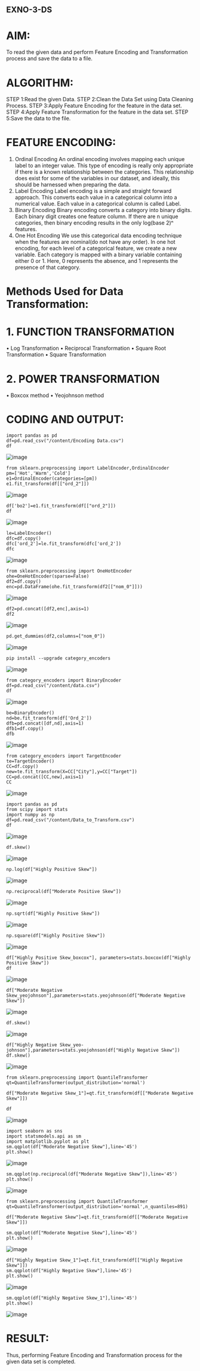 ## EXNO-3-DS

# AIM:
To read the given data and perform Feature Encoding and Transformation process and save the data to a file.

# ALGORITHM:
STEP 1:Read the given Data.
STEP 2:Clean the Data Set using Data Cleaning Process.
STEP 3:Apply Feature Encoding for the feature in the data set.
STEP 4:Apply Feature Transformation for the feature in the data set.
STEP 5:Save the data to the file.

# FEATURE ENCODING:
1. Ordinal Encoding
An ordinal encoding involves mapping each unique label to an integer value. This type of encoding is really only appropriate if there is a known relationship between the categories. This relationship does exist for some of the variables in our dataset, and ideally, this should be harnessed when preparing the data.
2. Label Encoding
Label encoding is a simple and straight forward approach. This converts each value in a categorical column into a numerical value. Each value in a categorical column is called Label.
3. Binary Encoding
Binary encoding converts a category into binary digits. Each binary digit creates one feature column. If there are n unique categories, then binary encoding results in the only log(base 2)ⁿ features.
4. One Hot Encoding
We use this categorical data encoding technique when the features are nominal(do not have any order). In one hot encoding, for each level of a categorical feature, we create a new variable. Each category is mapped with a binary variable containing either 0 or 1. Here, 0 represents the absence, and 1 represents the presence of that category.

# Methods Used for Data Transformation:
  # 1. FUNCTION TRANSFORMATION
• Log Transformation
• Reciprocal Transformation
• Square Root Transformation
• Square Transformation
  # 2. POWER TRANSFORMATION
• Boxcox method
• Yeojohnson method

# CODING AND OUTPUT:
```
import pandas as pd
df=pd.read_csv("/content/Encoding Data.csv")
df
```
![image](https://github.com/user-attachments/assets/fadad811-94d4-4545-ab80-f21b02f5e7b7)

```
from sklearn.preprocessing import LabelEncoder,OrdinalEncoder
pm=['Hot','Warm','Cold']
e1=OrdinalEncoder(categories=[pm])
e1.fit_transform(df[["ord_2"]])
```
![image](https://github.com/user-attachments/assets/809ffbf8-3ff1-4aec-911f-94f34d36a2b5)

```
df['bo2']=e1.fit_transform(df[["ord_2"]])
df
```
![image](https://github.com/user-attachments/assets/54a34281-a0e8-47dd-9655-7a70735ff77d)

```
le=LabelEncoder()
dfc=df.copy()
dfc['ord_2']=le.fit_transform(dfc['ord_2'])
dfc
```
![image](https://github.com/user-attachments/assets/2cc0515d-82a6-4ecc-80e3-9d7e7d61b4ee)

```
from sklearn.preprocessing import OneHotEncoder
ohe=OneHotEncoder(sparse=False)
df2=df.copy()
enc=pd.DataFrame(ohe.fit_transform(df2[["nom_0"]]))
```
![image](https://github.com/user-attachments/assets/c0519e0c-e96d-47fa-ac90-3bfe9b6f44d1)

```
df2=pd.concat([df2,enc],axis=1)
df2
```
![image](https://github.com/user-attachments/assets/e933a5c4-2a13-4584-8ef3-885569d72697)

```
pd.get_dummies(df2,columns=["nom_0"])
```
![image](https://github.com/user-attachments/assets/5de13ed8-465b-4600-87c8-fc514aa5443b)

```
pip install --upgrade category_encoders
```
![image](https://github.com/user-attachments/assets/dc82fe47-6a14-4fa8-81a1-0d323201ebeb)

```
from category_encoders import BinaryEncoder
df=pd.read_csv("/content/data.csv")
df
```
![image](https://github.com/user-attachments/assets/073af0f7-c94e-4af5-bfba-e54a7e9e677f)

```
be=BinaryEncoder()
nd=be.fit_transform(df['Ord_2'])
dfb=pd.concat([df,nd],axis=1)
dfb1=df.copy()
dfb
```
![image](https://github.com/user-attachments/assets/2e0e2100-693e-4fa9-a1b8-1fe8018118c6)

```
from category_encoders import TargetEncoder
te=TargetEncoder()
CC=df.copy()
new=te.fit_transform(X=CC["City"],y=CC["Target"])
CC=pd.concat([CC,new],axis=1)
CC
```
![image](https://github.com/user-attachments/assets/8119e3c2-256a-4087-bf0b-2c5379855dd0)

```
import pandas as pd
from scipy import stats
import numpy as np
df=pd.read_csv("/content/Data_to_Transform.csv")
df
```
![image](https://github.com/user-attachments/assets/6a4fb3f6-bbee-459a-b1b4-41be88d722de)

```
df.skew()
```
![image](https://github.com/user-attachments/assets/994176b4-17b1-41b1-9cf4-0d51fb5cfb25)

```
np.log(df["Highly Positive Skew"])
```
![image](https://github.com/user-attachments/assets/bfa03fcf-37cb-4ed4-9180-f4ea07ba7886)

```
np.reciprocal(df["Moderate Positive Skew"])
```
![image](https://github.com/user-attachments/assets/c2bccbd8-d289-4661-8254-7ada08bf8dc8)

```
np.sqrt(df["Highly Positive Skew"])
```
![image](https://github.com/user-attachments/assets/479c1260-747d-41dc-8735-cbe47d57eb60)

```
np.square(df["Highly Positive Skew"])
```
![image](https://github.com/user-attachments/assets/51d4d8ff-cfd0-469f-ab54-714d77651413)

```
df["Highly Positive Skew_boxcox"], parameters=stats.boxcox(df["Highly Positive Skew"])
df
```
![image](https://github.com/user-attachments/assets/6d70b042-60e0-4fae-8b6b-5773eb22aa72)

```
df["Moderate Negative Skew_yeojohnson"],parameters=stats.yeojohnson(df["Moderate Negative Skew"])
```
![image](https://github.com/user-attachments/assets/f23d3d00-a23d-409c-9e57-7935ca8b0354)

```
df.skew()
```
![image](https://github.com/user-attachments/assets/d4a824f7-8bc3-4121-a659-f50872251322)

```
df["Highly Negative Skew_yeo-johnson"],parameters=stats.yeojohnson(df["Highly Negative Skew"])
df.skew()
```
![image](https://github.com/user-attachments/assets/3ead7dd1-930a-4adc-b2ae-f79efd137754)

```
from sklearn.preprocessing import QuantileTransformer
qt=QuantileTransformer(output_distribution='normal')

df["Moderate Negative Skew_1"]=qt.fit_transform(df[["Moderate Negative Skew"]])

df
```
![image](https://github.com/user-attachments/assets/6bab3e60-904c-4ad3-a641-866f19158e5c)

```
import seaborn as sns
import statsmodels.api as sm
import matplotlib.pyplot as plt
sm.qqplot(df["Moderate Negative Skew"],line='45')
plt.show()
```
![image](https://github.com/user-attachments/assets/07bee11b-9c7b-49c9-8a45-e247ef135e10)

```
sm.qqplot(np.reciprocal(df["Moderate Negative Skew"]),line='45')
plt.show()
```
![image](https://github.com/user-attachments/assets/ce9b5d61-0925-4783-b1ca-60247df4f990)

```
from sklearn.preprocessing import QuantileTransformer
qt=QuantileTransformer(output_distribution='normal',n_quantiles=891)

df["Moderate Negative Skew"]=qt.fit_transform(df[["Moderate Negative Skew"]])

sm.qqplot(df["Moderate Negative Skew"],line='45')
plt.show()
```
![image](https://github.com/user-attachments/assets/672eb546-6ad8-4658-be39-22a356de8f69)

```
df["Highly Negative Skew_1"]=qt.fit_transform(df[["Highly Negative Skew"]])
sm.qqplot(df["Highly Negative Skew"],line='45')
plt.show()
```
![image](https://github.com/user-attachments/assets/7b0b8603-502d-4a99-aa02-d0933e35b059)

```
sm.qqplot(df["Highly Negative Skew_1"],line='45')
plt.show()
```
![image](https://github.com/user-attachments/assets/444b094a-7b84-42a9-86b2-c374d63676bf)

# RESULT:
Thus, performing Feature Encoding and Transformation process for the given data set is completed.    
